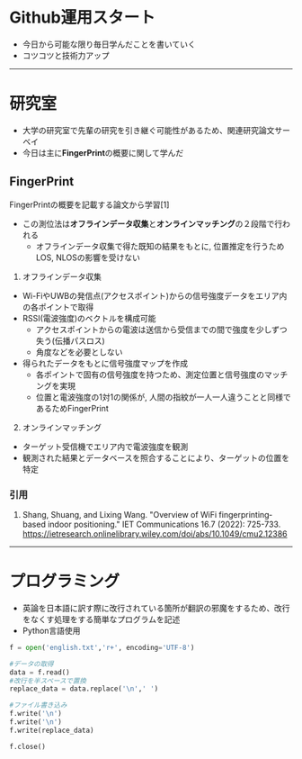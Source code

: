 # Github運用スタート  
- 今日から可能な限り毎日学んだことを書いていく  
- コツコツと技術力アップ  

    
---

    
# 研究室
- 大学の研究室で先輩の研究を引き継ぐ可能性があるため、関連研究論文サーベイ
- 今日は主に**FingerPrint**の概要に関して学んだ

## FingerPrint  
  FingerPrintの概要を記載する論文から学習[1]  
- この測位法は**オフラインデータ収集**と**オンラインマッチング**の２段階で行われる
  - オフラインデータ収集で得た既知の結果をもとに, 位置推定を行うためLOS, NLOSの影響を受けない

1. オフラインデータ収集
- Wi-FiやUWBの発信点(アクセスポイント)からの信号強度データをエリア内の各ポイントで取得
- RSSI(電波強度)のベクトルを構成可能
  - アクセスポイントからの電波は送信から受信までの間で強度を少しずつ失う(伝播パスロス)
  - 角度などを必要としない
- 得られたデータをもとに信号強度マップを作成
  - 各ポイントで固有の信号強度を持つため、測定位置と信号強度のマッチングを実現
  - 位置と電波強度の1対1の関係が, 人間の指紋が一人一人違うことと同様であるためFingerPrint

2.  オンラインマッチング
- ターゲット受信機でエリア内で電波強度を観測
- 観測された結果とデータベースを照合することにより、ターゲットの位置を特定

### 引用
1. Shang, Shuang, and Lixing Wang. "Overview of WiFi fingerprinting‐based indoor positioning." IET Communications 16.7 (2022): 725-733.
https://ietresearch.onlinelibrary.wiley.com/doi/abs/10.1049/cmu2.12386

    
---

    
# プログラミング
- 英論を日本語に訳す際に改行されている箇所が翻訳の邪魔をするため、改行をなくす処理をする簡単なプログラムを記述  
- Python言語使用

```python
f = open('english.txt','r+', encoding='UTF-8')

#データの取得
data = f.read()
#改行を半スペースで置換
replace_data = data.replace('\n',' ')

#ファイル書き込み
f.write('\n')
f.write('\n')
f.write(replace_data)

f.close()
```
